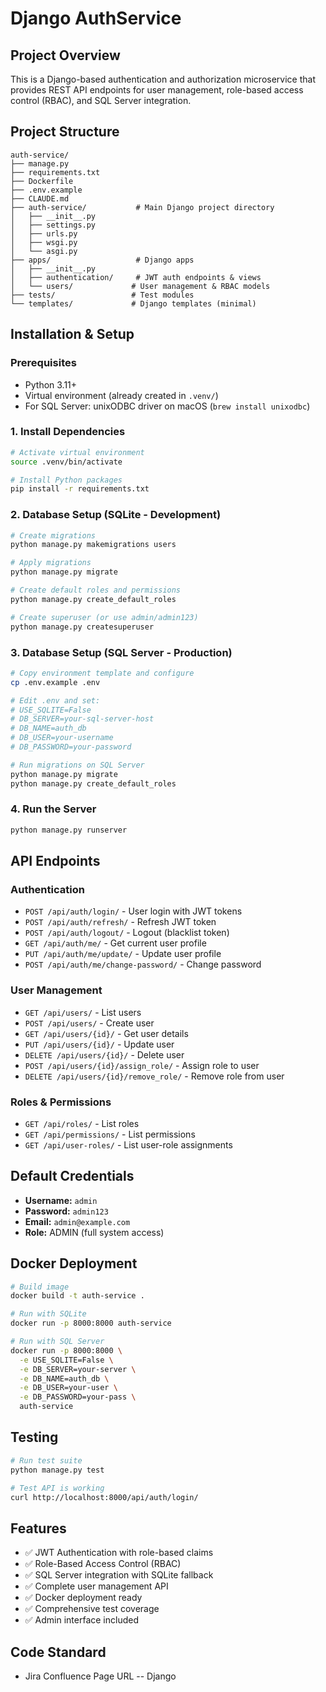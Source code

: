 # Django AuthService

## Project Overview
This is a Django-based authentication and authorization microservice that provides REST API endpoints for user management, role-based access control (RBAC), and SQL Server integration.

## Project Structure

```
auth-service/
├── manage.py
├── requirements.txt
├── Dockerfile
├── .env.example
├── CLAUDE.md
├── auth-service/           # Main Django project directory
│   ├── __init__.py
│   ├── settings.py
│   ├── urls.py
│   ├── wsgi.py
│   └── asgi.py
├── apps/                   # Django apps
│   ├── __init__.py
│   ├── authentication/     # JWT auth endpoints & views
│   └── users/             # User management & RBAC models
├── tests/                 # Test modules
└── templates/             # Django templates (minimal)
```

## Installation & Setup

### Prerequisites
- Python 3.11+
- Virtual environment (already created in `.venv/`)
- For SQL Server: unixODBC driver on macOS (`brew install unixodbc`)

### 1. Install Dependencies
```bash
# Activate virtual environment
source .venv/bin/activate

# Install Python packages
pip install -r requirements.txt
```

### 2. Database Setup (SQLite - Development)
```bash
# Create migrations
python manage.py makemigrations users

# Apply migrations
python manage.py migrate

# Create default roles and permissions
python manage.py create_default_roles

# Create superuser (or use admin/admin123)
python manage.py createsuperuser
```

### 3. Database Setup (SQL Server - Production)
```bash
# Copy environment template and configure
cp .env.example .env

# Edit .env and set:
# USE_SQLITE=False
# DB_SERVER=your-sql-server-host
# DB_NAME=auth_db
# DB_USER=your-username  
# DB_PASSWORD=your-password

# Run migrations on SQL Server
python manage.py migrate
python manage.py create_default_roles
```

### 4. Run the Server
```bash
python manage.py runserver
```

## API Endpoints

### Authentication
- `POST /api/auth/login/` - User login with JWT tokens
- `POST /api/auth/refresh/` - Refresh JWT token
- `POST /api/auth/logout/` - Logout (blacklist token)
- `GET /api/auth/me/` - Get current user profile
- `PUT /api/auth/me/update/` - Update user profile
- `POST /api/auth/me/change-password/` - Change password

### User Management
- `GET /api/users/` - List users
- `POST /api/users/` - Create user
- `GET /api/users/{id}/` - Get user details
- `PUT /api/users/{id}/` - Update user
- `DELETE /api/users/{id}/` - Delete user
- `POST /api/users/{id}/assign_role/` - Assign role to user
- `DELETE /api/users/{id}/remove_role/` - Remove role from user

### Roles & Permissions
- `GET /api/roles/` - List roles
- `GET /api/permissions/` - List permissions
- `GET /api/user-roles/` - List user-role assignments

## Default Credentials
- **Username:** `admin`
- **Password:** `admin123`
- **Email:** `admin@example.com`
- **Role:** ADMIN (full system access)

## Docker Deployment

```bash
# Build image
docker build -t auth-service .

# Run with SQLite
docker run -p 8000:8000 auth-service

# Run with SQL Server
docker run -p 8000:8000 \
  -e USE_SQLITE=False \
  -e DB_SERVER=your-server \
  -e DB_NAME=auth_db \
  -e DB_USER=your-user \
  -e DB_PASSWORD=your-pass \
  auth-service
```

## Testing

```bash
# Run test suite
python manage.py test

# Test API is working
curl http://localhost:8000/api/auth/login/
```

## Features

- ✅ JWT Authentication with role-based claims
- ✅ Role-Based Access Control (RBAC)
- ✅ SQL Server integration with SQLite fallback
- ✅ Complete user management API
- ✅ Docker deployment ready
- ✅ Comprehensive test coverage
- ✅ Admin interface included

## Code Standard
- Jira Confluence Page URL -- Django 